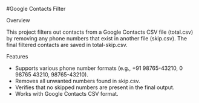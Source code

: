 #Google Contacts Filter

Overview

This project filters out contacts from a Google Contacts CSV file (total.csv) by removing any phone numbers that exist in another file (skip.csv). The final filtered contacts are saved in total-skip.csv.

Features

- Supports various phone number formats (e.g., +91 98765-43210, 0 98765 43210, 98765-43210).
- Removes all unwanted numbers found in skip.csv.
- Verifies that no skipped numbers are present in the final output.
- Works with Google Contacts CSV format.
